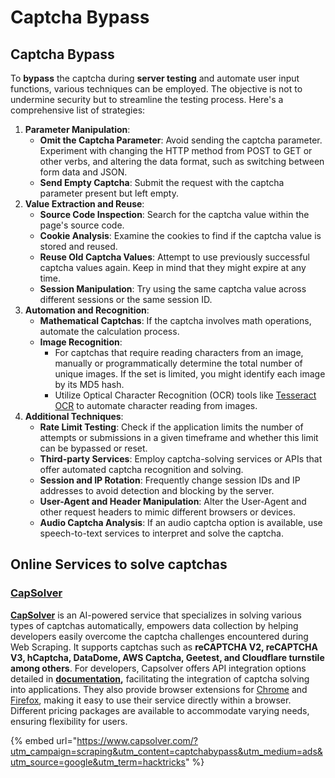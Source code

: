 # Captcha Bypass





## Captcha Bypass

To **bypass** the captcha during **server testing** and automate user input functions, various techniques can be employed. The objective is not to undermine security but to streamline the testing process. Here's a comprehensive list of strategies:

1. **Parameter Manipulation**:
   * **Omit the Captcha Parameter**: Avoid sending the captcha parameter. Experiment with changing the HTTP method from POST to GET or other verbs, and altering the data format, such as switching between form data and JSON.
   * **Send Empty Captcha**: Submit the request with the captcha parameter present but left empty.
2. **Value Extraction and Reuse**:
   * **Source Code Inspection**: Search for the captcha value within the page's source code.
   * **Cookie Analysis**: Examine the cookies to find if the captcha value is stored and reused.
   * **Reuse Old Captcha Values**: Attempt to use previously successful captcha values again. Keep in mind that they might expire at any time.
   * **Session Manipulation**: Try using the same captcha value across different sessions or the same session ID.
3. **Automation and Recognition**:
   * **Mathematical Captchas**: If the captcha involves math operations, automate the calculation process.
   * **Image Recognition**:
     * For captchas that require reading characters from an image, manually or programmatically determine the total number of unique images. If the set is limited, you might identify each image by its MD5 hash.
     * Utilize Optical Character Recognition (OCR) tools like [Tesseract OCR](https://github.com/tesseract-ocr/tesseract) to automate character reading from images.
4. **Additional Techniques**:
   * **Rate Limit Testing**: Check if the application limits the number of attempts or submissions in a given timeframe and whether this limit can be bypassed or reset.
   * **Third-party Services**: Employ captcha-solving services or APIs that offer automated captcha recognition and solving.
   * **Session and IP Rotation**: Frequently change session IDs and IP addresses to avoid detection and blocking by the server.
   * **User-Agent and Header Manipulation**: Alter the User-Agent and other request headers to mimic different browsers or devices.
   * **Audio Captcha Analysis**: If an audio captcha option is available, use speech-to-text services to interpret and solve the captcha.

## Online Services to solve captchas

### [CapSolver](https://www.capsolver.com/?utm\_source=google\&utm\_medium=ads\&utm\_campaign=scraping\&utm\_term=hacktricks\&utm\_content=captchabypass)

[**CapSolver**](https://www.capsolver.com/?utm\_source=google\&utm\_medium=ads\&utm\_campaign=scraping\&utm\_term=hacktricks\&utm\_content=captchabypass) is an AI-powered service that specializes in solving various types of captchas automatically, empowers data collection by helping developers easily overcome the captcha challenges encountered during Web Scraping. It supports captchas such as **reCAPTCHA V2, reCAPTCHA V3, hCaptcha, DataDome, AWS Captcha, Geetest, and Cloudflare turnstile among others**. For developers, Capsolver offers API integration options detailed in [**documentation**](https://docs.capsolver.com/?utm\_source=github\&utm\_medium=banner\_github\&utm\_campaign=fcsrv)**,** facilitating the integration of captcha solving into applications. They also provide browser extensions for [Chrome](https://chromewebstore.google.com/detail/captcha-solver-auto-captc/pgojnojmmhpofjgdmaebadhbocahppod) and [Firefox](https://addons.mozilla.org/es/firefox/addon/capsolver-captcha-solver/), making it easy to use their service directly within a browser. Different pricing packages are available to accommodate varying needs, ensuring flexibility for users.

{% embed url="https://www.capsolver.com/?utm_campaign=scraping&utm_content=captchabypass&utm_medium=ads&utm_source=google&utm_term=hacktricks" %}




